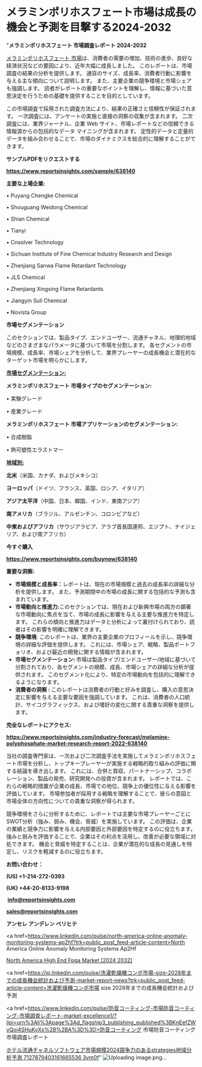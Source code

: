 # メラミンポリホスフェート市場は成長の機会と予測を目撃する2024-2032

"<strong>メラミンポリホスフェート 市場調査レポート 2024-2032</strong>

<a href=https://www.reportsinsights.com/sample/638140>メラミンポリホスフェート 市場</a>は、消費者の需要の増加、技術の進歩、良好な経済状況などの要因により、近年大幅に成長しました。 このレポートは、市場調査の結果の分析を提供します。 通貨のサイズ、成長率、消費者行動に影響を与える主な傾向について説明します。 また、主要企業の競争環境と市場シェアも強調します。 読者がレポートの重要なポイントを理解し、情報に基づいた意思決定を行うための基礎を提供することを目的としています。

この市場調査で採用された調査方法により、結果の正確さと信頼性が保証されます。 一次調査には、アンケートの実施と直接の洞察の収集が含まれます。 二次調査には、業界ジャーナル、企業 Web サイト、市場レポートなどの信頼できる情報源からの包括的なデータ マイニングが含まれます。 定性的データと定量的データを組み合わせることで、市場のダイナミクスを総合的に理解することができます。

<strong><b>サンプルPDFをリクエストする</b></strong>

<a href=https://www.reportsinsights.com/sample/638140><strong><u>https://www.reportsinsights.com/sample/638140</u></strong></a>

<strong>主要な上場企業:</strong>

• Puyang Chengke Chemical

• Shouguang Weidong Chemical

• Shian Chemical

• Tianyi

• Cnsolver Technology

• Sichuan Institute of Fine Chemical Industry Research and Design

• Zhenjiang Sanwa Flame Retardant Technology

• JLS Chemical

• Zhenjiang Xingxing Flame Retardants

• Jiangyin Suli Chemical

• Novista Group

<strong>市場セグメンテーション</strong>

このセクションでは、製品タイプ、エンドユーザー、流通チャネル、地理的地域などのさまざまなパラメータに基づいて市場を分割します。 各セグメントの市場規模、成長率、市場シェアを分析して、業界プレーヤーの成長機会と潜在的なターゲット市場を明らかにします。

<strong><u>市場セグメンテーション</u></strong><strong><u>:</u></strong>

<strong>メラミンポリホスフェート 市場タイプのセグメンテーション:</strong>

• 実験グレード

• 産業グレード

<strong>メラミンポリホスフェート 市場アプリケーションのセグメンテーション:</strong>

• 合成樹脂

• 熱可塑性エラストマー

<strong><u>地域別</u></strong><strong><u>:</u></strong>

<strong>北米</strong>（米国、カナダ、およびメキシコ）

<strong>ヨーロッパ</strong>（ドイツ、フランス、英国、ロシア、イタリア）

<strong>アジア太平洋</strong>（中国、日本、韓国、インド、東南アジア）

<strong>南アメリカ</strong>（ブラジル、アルゼンチン、コロンビアなど）

<strong>中東およびアフリカ</strong>（サウジアラビア、アラブ首長国連邦、エジプト、ナイジェリア、および南アフリカ）

<strong>今すぐ購入</strong>

<a href=https://www.reportsinsights.com/buynow/638140><strong><u>https://www.reportsinsights.com/buynow/638140</u></strong></a>

<strong>重要な洞察:</strong>
<ul>
  <li><strong>市場規模と成長率：</strong>レポートは、現在の市場規模と過去の成長率の詳細な分析を提供します。 また、予測期間中の市場の成長に関する包括的な予測も含まれています。</li>
  <li><strong>市場動向と推進力:</strong>このセクションでは、現在および新興市場の両方の顕著な市場動向に焦点を当て、市場の成長に影響を与える主要な推進力を特定します。 これらの傾向と推進力はデータと分析によって裏付けられており、読者はその影響を明確に理解できます。</li>
  <li><strong>競争環境</strong>: このレポートは、業界の主要企業のプロフィールを示し、競争環境の詳細な評価を提供します。 これには、市場シェア、戦略、製品ポートフォリオ、および最近の開発に関する情報が含まれます。</li>
  <li><strong>市場セグメンテーション: </strong>市場は製品タイプ/エンドユーザー/地域に基づいて分割されており、各セグメントの規模、成長、市場シェアの詳細な分析が提供されます。 このセグメント化により、特定の市場動向を包括的に理解できるようになります。</li>
  <li><strong>消費者の洞察 : </strong>このレポートは消費者の行動と好みを調査し、購入の意思決定に影響を与える主要な要因を強調しています。 これは、消費者の人口統計、サイコグラフィックス、および嗜好の変化に関する貴重な洞察を提供します。</li>
</ul>
<strong>完全なレポートにアクセス:</strong>

<a href=https://www.reportsinsights.com/industry-forecast/melamine-polyphosphate-market-research-report-2022-638140><strong><u><b>https://www.reportsinsights.com/industry-forecast/melamine-polyphosphate-market-research-report-2022-638140</b></u></strong></a>

当社の調査専門家は、一次および二次調査手法を実施してメラミンポリホスフェート市場を分析し、トップキープレーヤーが実施する戦略的取り組みの評価に関する結論を導き出します。 これには、合併と買収、パートナーシップ、コラボレーション、製品の発売、研究開発への投資が含まれます。 レポートでは、これらの戦略的措置が企業の成長、市場での地位、競争上の優位性に与える影響を評価しています。 市場参加者が採用する戦略を理解することで、彼らの意図と市場全体の方向性についての貴重な洞察が得られます。

競争環境をさらに分析するために、レポートでは主要な市場プレーヤーごとにSWOT分析（強み、弱み、機会、脅威）を実施しています。 この評価は、企業の業績と競争力に影響を与える内部要因と外部要因を特定するのに役立ちます。 強みと弱みを評価することで、企業はその利点を活用し、改善が必要な領域に対処できます。 機会と脅威を特定することは、企業が潜在的な成長の見通しを特定し、リスクを軽減するのに役立ちます。

<strong>お問い合わせ：</strong>

<strong>(US) +1-214-272-0393</strong>

<strong>(UK) +44-20-8133-9198</strong>

<strong> </strong><a href=info@reportsinsights.com><strong><u>info@reportsinsights.com</u></strong></a>

<a href=sales@reportsinsights.com><strong><u>sales@reportsinsights.com</u></strong></a>

<strong>アンセレ アンデレン ベリヒテ</strong>

<a href=https://www.linkedin.com/pulse/north-america-online-anomaly-monitoring-systems-ap2hf?trk=public_post_feed-article-content>North America Online Anomaly Monitoring Systems Ap2Hf</a>

<a href=https://www.linkedin.com/pulse/north-america-high-end-fpga-market-guide-growth-vvwjf/>North America High End Fpga Market [2024 2032]</a>

<a href=https://jp.linkedin.com/pulse/洗濯乾燥機コンボ市場-size-2028年までの成長機会統計および予測-market-report-news?trk=public_post_feed-article-content>洗濯乾燥機コンボ市場 size 2028年までの成長機会統計および予測</a>

<a href=https://www.linkedin.com/pulse/防音コーティング-市場防音コーティング-市場調査レポート-market-excellence1/?lipi=urn%3Ali%3Apage%3Ad_flagship3_publishing_published%3BKnEefZWyQoi4SHuKvXs%2B%2BA%3D%3D>防音コーティング 市場防音コーティング 市場調査レポート</a>

<a href=https://www.linkedin.com/pulse/ホテル流通チャネルソフトウェア市場規模2024競争力のあるstrategies地域分析予測-7127879403161665536-3vm0f/>ホテル流通チャネルソフトウェア市場規模2024競争力のあるstrategies地域分析予測 7127879403161665536 3vm0f</a>"
![Uploading image.png…]()
